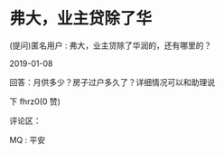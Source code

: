 # 弗大，业主贷除了华

(提问)匿名用户 : 弗大，业主贷除了华润的，还有哪里的？

2019-01-08

回答：月供多少？房子过户多久了？详细情况可以和助理说

下 fhrz0(0 赞)

评论区：

MQ : 平安